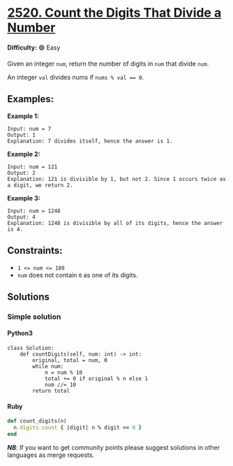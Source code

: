# [2520. Count the Digits That Divide a Number](https://leetcode.com/problems/count-the-digits-that-divide-a-number/)

**Difficulty:** :green_circle: Easy

Given an integer `num`, return the number of digits in `num` that divide `num`.

An integer `val` divides nums if `nums % val == 0`.

## Examples:

**Example 1:**

```text
Input: num = 7
Output: 1
Explanation: 7 divides itself, hence the answer is 1.
```

**Example 2:**

```text
Input: num = 121
Output: 2
Explanation: 121 is divisible by 1, but not 2. Since 1 occurs twice as a digit, we return 2.
```

**Example 3:**

```text
Input: num = 1248
Output: 4
Explanation: 1248 is divisible by all of its digits, hence the answer is 4.
```

## Constraints:
- `1 <= num <= 109` 
- `num` does not contain `0` as one of its digits.


## Solutions

### Simple solution 

#### Python3

```python3
class Solution:
    def countDigits(self, num: int) -> int:
        original, total = num, 0
        while num:
            n = num % 10
            total += 0 if original % n else 1
            num //= 10
        return total
```

#### Ruby 

```ruby 
def count_digits(n) 
  n.digits.count { |digit| n % digit == 0 } 
end
```

***NB***: If you want to get community points please suggest solutions in other languages as merge requests.
